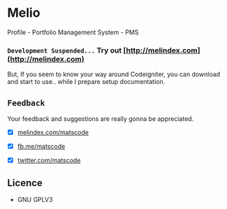 # Melio
Profile - Portfolio Management System - PMS

### `Development Suspended...` Try out [http://melindex.com](http://melindex.com)

But, If you seem to know your way around Codeigniter, you can download and start to use.. while I prepare setup documentation.

## `Feedback`
Your feedback and suggestions are really gonna be appreciated. 
- [x] [melindex.com/matscode](http://melindex.com/matscode)
- [x] [fb.me/matscode](http://fb.com/matscode)
- [x] [twitter.com/matscode](http://twitter.com/matscode)


## Licence
- GNU GPLV3
